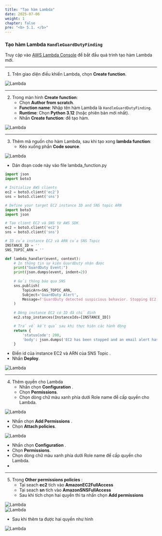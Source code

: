 ```yaml
---
title: "Tạo hàm Lambda"
date: 2025-07-06
weight: 1
chapter: false
pre: "<b> 5.1. </b>"
---
```


### Tạo hàm Lambda `HandleGuardDutyFinding`

Truy cập vào [AWS Lambda Console](https://console.aws.amazon.com/lambda/) để bắt đầu quá trình tạo hàm Lambda mới.

---

1. Trên giao diện điều khiển Lambda, chọn **Create function**.

![Lambda](/images/5.Lambda/01-lambda.png)

---

2. Trong màn hình **Create function**:
   - Chọn **Author from scratch**.
   - **Function name**: Nhập tên hàm Lambda là `HandleGuardDutyFinding`.
   - **Runtime**: Chọn **Python 3.12** (hoặc phiên bản mới nhất).
   - Nhấn **Create function**: để tạo hàm.

![Lambda](/images/5.Lambda/02-lambda.png)

---

3. Thêm mã nguồn cho hàm Lambda, sau khi tạo xong **lambda function**:
   - Kéo xuống phần **Code source**.

![Lambda](/images/5.Lambda/03-lambda.png)

   - Dán đoạn code này vào file lambda_function.py

```python
import json
import boto3

# Initialize AWS clients
ec2 = boto3.client('ec2')
sns = boto3.client('sns')

# Define your target EC2 instance ID and SNS topic ARN
import boto3
import json

# Tạo client EC2 và SNS từ AWS SDK
ec2 = boto3.client('ec2')
sns = boto3.client('sns')

# ID của instance EC2 và ARN của SNS Topic
INSTANCE_ID = ''  
SNS_TOPIC_ARN = ''

def lambda_handler(event, context):
    # In thông tin sự kiện GuardDuty nhận được
    print("GuardDuty Event:")
    print(json.dumps(event, indent=2))
    
    # Gửi thông báo qua SNS
    sns.publish(
        TopicArn=SNS_TOPIC_ARN,
        Subject='GuardDuty Alert',
        Message=f'GuardDuty detected suspicious behavior. Stopping EC2: {INSTANCE_ID}'
    )
    
    # Dừng instance EC2 có ID đã chỉ định
    ec2.stop_instances(InstanceIds=[INSTANCE_ID])

    # Trả về kết quả sau khi thực hiện các hành động
    return {
        'statusCode': 200,
        'body': json.dumps('EC2 has been stopped and an email alert has been sent.')
    }
```
   - Điền id của instance EC2 và ARN của SNS Topic .
   - Nhấn **Deploy**.

![Lambda](/images/5.Lambda/04-lambda.png) 

 ---

4. Thêm quyền cho Lambda 
   - Nhấn chọn **Configuration** .
   - Chọn **Permissions**.
   - Chọn dòng chữ màu xanh phía dưới Role name để cấp quyền cho Lambda.

![Lambda](/images/5.Lambda/05-lambda.png)   
  
   - Nhấn chọn **Add Permissions** .
   - Chọn **Attach policies**.

![Lambda](/images/5.Lambda/06-lambda.png)   
  
   - Nhấn chọn **Configuration** .
   - Chọn **Permissions**.
   - Chọn dòng chữ màu xanh phía dưới Role name để cấp quyền cho Lambda.
   - 
---

5. Trong **Other permissions policies** :
   - Tại seach **ec2** tích vào **AmazonEC2FullAccess**
   - Tại seach **sn** tích vào **AmazonSNSFullAccess**
   - Sau khi tích chọn hai quyền thì ta nhấn chọn **Add permissions**

![Lambda](/images/5.Lambda/07-lambda.png)  
![Lambda](/images/5.Lambda/08-lambda.png)  

   - Sau khi thêm ta được hai quyền như hình

![Lambda](/images/5.Lambda/09-lambda.png)